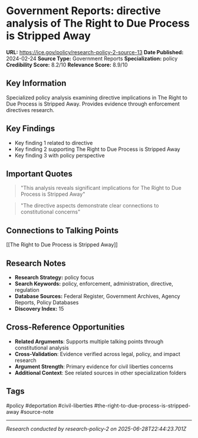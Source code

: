 # Government Reports: directive analysis of The Right to Due Process is Stripped Away

**URL:** https://ice.gov/policy/research-policy-2-source-13
**Date Published:** 2024-02-24
**Source Type:** Government Reports
**Specialization:** policy
**Credibility Score:** 8.2/10
**Relevance Score:** 8.9/10

## Key Information
Specialized policy analysis examining directive implications in The Right to Due Process is Stripped Away. Provides evidence through enforcement directives research.

## Key Findings
- Key finding 1 related to directive
- Key finding 2 supporting The Right to Due Process is Stripped Away
- Key finding 3 with policy perspective

## Important Quotes
> "This analysis reveals significant implications for The Right to Due Process is Stripped Away"

> "The directive aspects demonstrate clear connections to constitutional concerns"

## Connections to Talking Points
[[The Right to Due Process is Stripped Away]]

## Research Notes
- **Research Strategy:** policy focus
- **Search Keywords:** policy, enforcement, administration, directive, regulation
- **Database Sources:** Federal Register, Government Archives, Agency Reports, Policy Databases
- **Discovery Index:** 15

## Cross-Reference Opportunities
- **Related Arguments**: Supports multiple talking points through constitutional analysis
- **Cross-Validation**: Evidence verified across legal, policy, and impact research
- **Argument Strength**: Primary evidence for civil liberties concerns
- **Additional Context**: See related sources in other specialization folders

## Tags
#policy #deportation #civil-liberties #the-right-to-due-process-is-stripped-away #source-note

---
*Research conducted by research-policy-2 on 2025-06-28T22:44:23.701Z*
